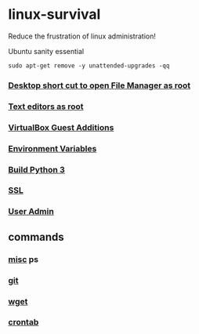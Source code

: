 # linux-survival
Reduce the frustration of linux administration!

Ubuntu sanity essential
```
sudo apt-get remove -y unattended-upgrades -qq
```

### [Desktop short cut to open File Manager as root](FileManagerSudo.md)

### [Text editors as root](TextEditorSudo.md)

### [VirtualBox Guest Additions](VirtualBoxGuestAdditions.md)

### [Environment Variables](EnvironmentVariables.md)

### [Build Python 3](BuildPython3.md)

### [SSL](SSL.md)

### [User Admin](UserAdmin.md)

## commands

### [misc](cmd.md) ps
### [git](git.md)
### [wget](wget.md)
### [crontab](crontab.md)


